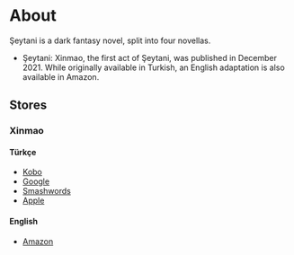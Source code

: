 # About
Şeytani is a dark fantasy novel, split into four novellas.
* Şeytani: Xinmao, the first act of Şeytani, was published in December 2021. While originally available in Turkish, an English adaptation is also available in Amazon.

## Stores
### Xinmao
#### Türkçe
* [Kobo](https://www.kobo.com/tr/tr/ebook/xinmao)
* [Google](https://play.google.com/store/books/details/Sinan_Ozan_%C3%96zel_%C5%9Eeytani_Xinmao?id=oABTEAAAQBAJ)
* [Smashwords](https://www.smashwords.com/books/view/1119559)
* [Apple](https://books.apple.com/us/book/%C5%9Feytani-xinmao/id1598742042)

#### English
* [Amazon](https://www.amazon.com/dp/B09QBGL834)
